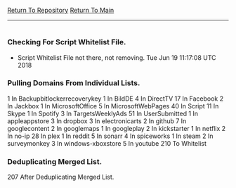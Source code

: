 [Return To Repository](https://github.com/deathbybandaid/piholeparser/)
[Return To Main](https://github.com/deathbybandaid/piholeparser/blob/master/RecentRunLogs/Mainlog.md)
____________________________________
# 
### Checking For Script Whitelist File.
* Script Whitelist File not there, not removing. Tue Jun 19 11:17:08 UTC 2018
### Pulling Domains From Individual Lists.
1 In Backupbitlockerrecoverykey
1 In BildDE
4 In DirectTV
17 In Facebook
2 In Jackbox
1 In MicrosoftOffice
5 In MicrosoftWebPages
40 In Script
11 In Skype
1 In Spotify
3 In TargetsWeeklyAds
51 In UserSubmitted
1 In appleappstore
3 In dropbox
3 In electronicarts
2 In github
7 In googlecontent
2 In googlemaps
1 In googleplay
2 In kickstarter
1 In netflix
2 In no-ip
28 In plex
1 In reddit
5 In sonarr
4 In spiceworks
1 In steam
2 In surveymonkey
3 In windows-xboxstore
5 In youtube
210 To Whitelist
### Deduplicating Merged List.
207 After Deduplicating Merged List.
